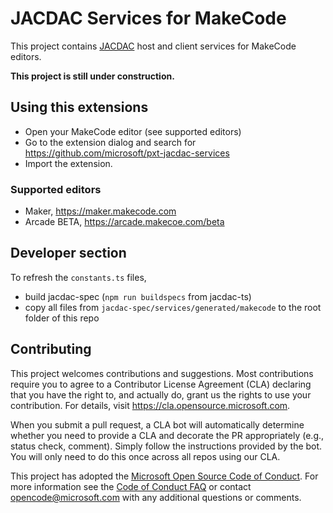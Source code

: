 # JACDAC Services for MakeCode

This project contains [JACDAC](https://aka.ms/jacdac) host and client services for MakeCode editors.

**This project is still under construction.**

## Using this extensions

* Open your MakeCode editor (see supported editors)
* Go to the extension dialog and search for https://github.com/microsoft/pxt-jacdac-services
* Import the extension.

### Supported editors

* Maker, https://maker.makecode.com
* Arcade BETA, https://arcade.makecoe.com/beta

## Developer section

To refresh the ``constants.ts`` files,
* build jacdac-spec (``npm run buildspecs`` from jacdac-ts)
* copy all files from ``jacdac-spec/services/generated/makecode`` to the root folder of this repo

## Contributing

This project welcomes contributions and suggestions.  Most contributions require you to agree to a
Contributor License Agreement (CLA) declaring that you have the right to, and actually do, grant us
the rights to use your contribution. For details, visit https://cla.opensource.microsoft.com.

When you submit a pull request, a CLA bot will automatically determine whether you need to provide
a CLA and decorate the PR appropriately (e.g., status check, comment). Simply follow the instructions
provided by the bot. You will only need to do this once across all repos using our CLA.

This project has adopted the [Microsoft Open Source Code of Conduct](https://opensource.microsoft.com/codeofconduct/).
For more information see the [Code of Conduct FAQ](https://opensource.microsoft.com/codeofconduct/faq/) or
contact [opencode@microsoft.com](mailto:opencode@microsoft.com) with any additional questions or comments.